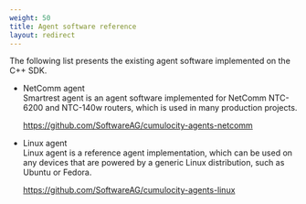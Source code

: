 ```yaml
---
weight: 50
title: Agent software reference
layout: redirect
---
```


The following list presents the existing agent software implemented on the C++ SDK.

-   NetComm agent<br>
    Smartrest agent is an agent software implemented for NetComm NTC-6200 and NTC-140w routers, which is used in many production projects.

    <https://github.com/SoftwareAG/cumulocity-agents-netcomm>

-   Linux agent<br>
    Linux agent is a reference agent implementation, which can be used on any devices that are powered by a generic Linux distribution, such as Ubuntu or Fedora.

    <https://github.com/SoftwareAG/cumulocity-agents-linux>
